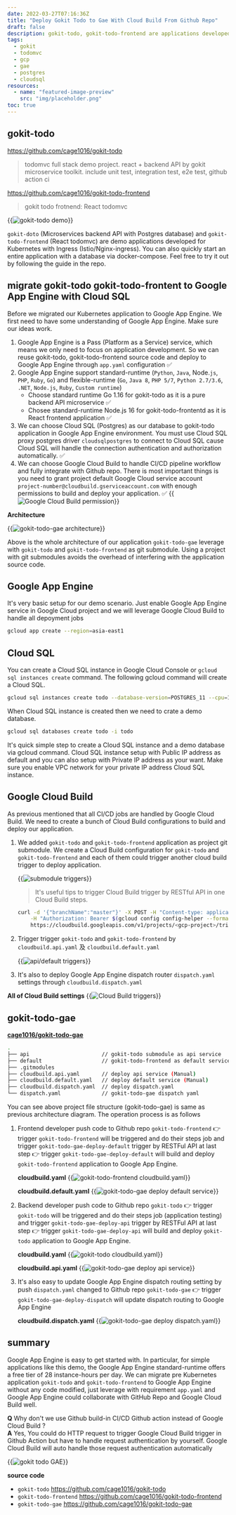 ```yaml
---
date: 2022-03-27T07:16:36Z
title: "Deploy Gokit Todo to Gae With Cloud Build From Github Repo"
draft: false
description: gokit-todo, gokit-todo-frontend are applications developed with low dependencies on code suites and simple tasks on Kubernetes. We can easily migrate to Google App Engine for CI/CD development process using Google Cloud Build and Github repo.
tags:
  - gokit
  - todomvc
  - gcp
  - gae
  - postgres
  - cloudsql
resources:
  - name: "featured-image-preview"
    src: "img/placeholder.png"
toc: true
---
```


<!--more-->

## gokit-todo 

https://github.com/cage1016/gokit-todo

>todomvc full stack demo project. react + backend API by gokit microservice toolkit. include unit test, integration test, e2e test, github action ci

https://github.com/cage1016/gokit-todo-frontend

> gokit todo frotnend: React todomvc

{{<image src="/posts/deploy-gokit-todo-to-gae-with-cloud-build-from-github-repo/img/demo.gif" alt="gokit-todo demo">}}

`gokit-doto` (Microservices backend API with Postgres database) and `gokit-todo-frontend` (React todomvc) are demo applications developed for Kubernetes with Ingress (Istio/Nginx-ingress). You can also quickly start an entire application with a database via docker-compose. Feel free to try it out by following the guide in the repo.

## migrate gokit-todo gokit-todo-frontent to Google App Engine with Cloud SQL

Before we migrated our Kubernetes application to Google App Engine. We first need to have some understanding of Google App Engine. Make sure our ideas work.

1. Google App Engine is a Pass (Platform as a Service) service, which means we only need to focus on application development. So we can reuse gokit-todo, gokit-todo-frontend source code and deploy to Google App Engine through `app.yaml` configuration ✅
1. Google App Engine support standard-runtime (`Python`, `Java`, Node.`js`, `PHP`, `Ruby`, `Go`) and flexible-runtime (`Go`, `Java 8`, `PHP 5/7`, `Python 2.7/3.6`, `.NET`, `Node.js`, `Ruby`, `Custom runtime`)
   - Choose standard runtime Go 1.16 for gokit-todo as it is a pure backend API microservice ✅
   - Chosee standard-runtime Node.js 16 for gokit-todo-frontentd as it is React frontend application ✅
1. We can choose Cloud SQL (Postgres) as our database to gokit-todo application in Google App Engine environment. You must use Cloud SQL proxy postgres driver `cloudsqlpostgres` to connect to Cloud SQL cause Cloud SQL will handle the connection authentication and authorization automatically. ✅
1. We can choose Google Cloud Build to handle CI/CD pipeline workflow and fully integrate with Github repo. There is most important things is you need to grant project default Google Cloud service account `project-number@cloudbuild.gserviceaccount.com` with enough permissions to build and deploy your application. ✅
      {{<image src="/posts/deploy-gokit-todo-to-gae-with-cloud-build-from-github-repo/img/cloudbuild permission.jpg" alt="Google Cloud Build permission">}}

**Architecture**

{{<image src="/posts/deploy-gokit-todo-to-gae-with-cloud-build-from-github-repo/img/placeholder.png" alt="gokit-todo-gae architecture">}}

Above is the whole architecture of our application `gokit-todo-gae` leverage with `gokit-todo` and `gokit-todo-frontend` as git submodule. Using a project with git submodules avoids the overhead of interfering with the application source code.

## Google App Engine

It's very basic setup for our demo scenario. Just enable Google App Engine service in Google Cloud project and we will leverage Google Cloud Build to handle all depoyment jobs

```bash
gcloud app create --region=asia-east1
```

## Cloud SQL

You can create a Cloud SQL instance in Google Cloud Console or `gcloud sql instances create` command. The following gcloud command will create a Cloud SQL.

```bash
gcloud sql instances create todo --database-version=POSTGRES_11 --cpu=1 --memory=3840MiB --region=asia-east1 --root-password=password --storage-size=10GB --storage-type=SSD
```

When Cloud SQL instance is created then we need to crate a demo database.

```bash
gcloud sql databases create todo -i todo
```

It's quick simple step to create a Cloud SQL instance and a demo database via gcloud command. Cloud SQL instance setup with Public IP address as default and you can also setup with Private IP address as your want. Make sure you enable VPC network for your private IP address Cloud SQL instance.

## Google Cloud Build

As previous mentioned that all CI/CD jobs are handled by Google Cloud Build. We need to create a bunch of Cloud Build configurations to build and deploy our application.

1. We added `gokit-todo` and `gokit-todo-frontend` application as project git submodule. We create a Cloud Build configuration for `gokit-todo` and `gokit-todo-frontend` and each of them could trigger another cloud build trigger to deploy application.

      {{<image src="/posts/deploy-gokit-todo-to-gae-with-cloud-build-from-github-repo/img/submodule trigger.jpg" alt="submodule triggers">}}

      > It's useful tips to trigger Cloud Build trigger by RESTful API in one Cloud Build steps.

      ```bash
      curl -d '{"branchName":"master"}' -X POST -H "Content-type: application/json" \
          -H "Authorization: Bearer $(gcloud config config-helper --format='value(credential.access_token)')" \
          https://cloudbuild.googleapis.com/v1/projects/<gcp-project>/triggers/<cloudbuild-trigger-id>:run
      ```
1. Trigger trigger `gokit-todo` and `gokit-todo-frontend` by `cloudbuild.api.yaml` 及 `cloudbuild.default.yaml`

      {{<image src="/posts/deploy-gokit-todo-to-gae-with-cloud-build-from-github-repo/img/api default trigger.jpg" alt="api/default triggers">}}

1. It's also to deploy Google App Engine dispatch router `dispatch.yaml` settings through `cloudbuild.dispatch.yaml`

__All of Cloud Build settings__
{{<image src="/posts/deploy-gokit-todo-to-gae-with-cloud-build-from-github-repo/img/cloudbuild-trigger.jpg" alt="Cloud Build triggers">}}

## gokit-todo-gae

**[cage1016/gokit-todo-gae](https://github.com/cage1016/gokit-todo-gae)**

```bash
.
├── api                       // gokit-todo submodule as api service
├── default                   // gokit-todo-frontend as default service
├── .gitmodules
├── cloudbuild.api.yaml       // deploy api service (Manual)
├── cloudbuild.default.yaml   // deploy default service (Manual)
├── cloudbuild.dispatch.yaml  // deploy dispatch.yaml
└── dispatch.yaml             // gokit-todo-gae dispatch yaml
```

You can see above project file structure (gokit-todo-gae) is same as previous architecture diagram. The operation process is as follows

1. Frontend developer push code to Github repo `gokit-todo-frontend` 👉 trigger `gokit-todo-frontend` will be triggered and do their steps job and trigger `gokit-todo-gae-deploy-default` trigger by RESTFul API at last step 👉 trigger `gokit-todo-gae-deploy-default` will build and deploy `gokit-todo-frontend` application to Google App Engine.
   
      __cloudbuild.yaml__
      {{<image src="/posts/deploy-gokit-todo-to-gae-with-cloud-build-from-github-repo/img/gokit-todo-frontend-cloudbuild.yaml.jpg" alt="gokit-todo-frontend cloudbuild.yaml">}}

      __cloudbuild.default.yaml__
      {{<image src="/posts/deploy-gokit-todo-to-gae-with-cloud-build-from-github-repo/img/gokit-todo-gae-cloudbuild.default.yaml.jpg" alt="gokit-todo-gae deploy default service">}}

1. Backend developer push code to Github repo `gokit-todo` 👉 trigger `gokit-todo` will be triggered and do their steps job (application testing) and trigger `gokit-todo-gae-deploy-api` trigger by RESTFul API at last step 👉 trigger `gokit-todo-gae-deploy-api` will build and deploy `gokit-todo` application to Google App Engine.

      __cloudbuild.yaml__
      {{<image src="/posts/deploy-gokit-todo-to-gae-with-cloud-build-from-github-repo/img/gokit-todo-cloudbuild.yaml.jpg" alt="gokit-todo cloudbuild.yaml">}}

      __cloudbuild.api.yaml__
      {{<image src="/posts/deploy-gokit-todo-to-gae-with-cloud-build-from-github-repo/img/gokit-todo-gae-cloudbuild.api.yaml.jpg" alt="gokit-todo-gae deploy api service">}}

1. It's also easy to update Google App Engine dispatch routing setting by push `dispatch.yaml` changed to Github repo `gokit-todo-gae` 👉 trigger `gokit-todo-gae-deploy-dispatch` will update dispatch routing to Google App Engine

      __cloudbuild.dispatch.yaml__
      {{<image src="/posts/deploy-gokit-todo-to-gae-with-cloud-build-from-github-repo/img/cloudbuild.dispatch.yaml.jpg" alt="gokit-todo-gae deploy dispatch.yaml">}}

## summary

Google App Engine is easy to get started with. In particular, for simple applications like this demo, the Google App Engine standard-runtime offers a free tier of 28 instance-hours per day. We can migrate pre Kubernetes application `gokit-todo` and `gokit-todo-frontend` to Google App Engine without any code modified, just leverage with requirement `app.yaml` and Google App Engine could collaborate with GitHub Repo and Google Cloud Build well.

**Q**
Why don't we use Github build-in CI/CD Github action instead of Google Cloud Build ? </br>
**A**
Yes, You could do HTTP request to trigger Google Cloud Build trigger in Github Action but have to handle request authentication by yourself. Google Cloud Build will auto handle those request authentication automatically

{{<image src="/posts/deploy-gokit-todo-to-gae-with-cloud-build-from-github-repo/img/gokit-todo-gae.gif" alt="gokit todo GAE">}}

**source code**
- `gokit-todo` https://github.com/cage1016/gokit-todo
- `gokit-todo-frontend` https://github.com/cage1016/gokit-todo-frontend
- `gokit-todo-gae` https://github.com/cage1016/gokit-todo-gae